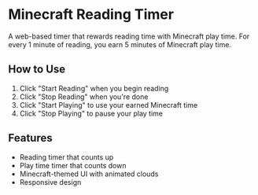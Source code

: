 # Minecraft Reading Timer

A web-based timer that rewards reading time with Minecraft play time. For every 1 minute of reading, you earn 5 minutes of Minecraft play time.

## How to Use
1. Click "Start Reading" when you begin reading
2. Click "Stop Reading" when you're done
3. Click "Start Playing" to use your earned Minecraft time
4. Click "Stop Playing" to pause your play time

## Features
- Reading timer that counts up
- Play time timer that counts down
- Minecraft-themed UI with animated clouds
- Responsive design 